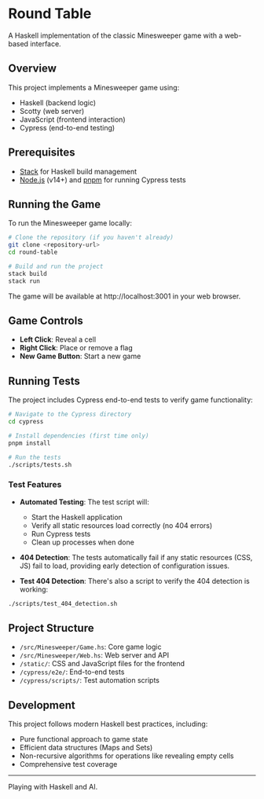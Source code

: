 # Round Table

A Haskell implementation of the classic Minesweeper game with a web-based interface.

## Overview

This project implements a Minesweeper game using:
- Haskell (backend logic)
- Scotty (web server)
- JavaScript (frontend interaction)
- Cypress (end-to-end testing)

## Prerequisites

- [Stack](https://docs.haskellstack.org/en/stable/) for Haskell build management
- [Node.js](https://nodejs.org/) (v14+) and [pnpm](https://pnpm.io/) for running Cypress tests

## Running the Game

To run the Minesweeper game locally:

```bash
# Clone the repository (if you haven't already)
git clone <repository-url>
cd round-table

# Build and run the project
stack build
stack run
```

The game will be available at http://localhost:3001 in your web browser.

## Game Controls

- **Left Click**: Reveal a cell
- **Right Click**: Place or remove a flag
- **New Game Button**: Start a new game

## Running Tests

The project includes Cypress end-to-end tests to verify game functionality:

```bash
# Navigate to the Cypress directory
cd cypress

# Install dependencies (first time only)
pnpm install

# Run the tests
./scripts/tests.sh
```

### Test Features

- **Automated Testing**: The test script will:
  - Start the Haskell application
  - Verify all static resources load correctly (no 404 errors)
  - Run Cypress tests
  - Clean up processes when done

- **404 Detection**: The tests automatically fail if any static resources (CSS, JS) fail to load, providing early detection of configuration issues.

- **Test 404 Detection**: There's also a script to verify the 404 detection is working:

```bash
./scripts/test_404_detection.sh
```

## Project Structure

- `/src/Minesweeper/Game.hs`: Core game logic
- `/src/Minesweeper/Web.hs`: Web server and API
- `/static/`: CSS and JavaScript files for the frontend
- `/cypress/e2e/`: End-to-end tests
- `/cypress/scripts/`: Test automation scripts

## Development

This project follows modern Haskell best practices, including:
- Pure functional approach to game state
- Efficient data structures (Maps and Sets)
- Non-recursive algorithms for operations like revealing empty cells
- Comprehensive test coverage

---

Playing with Haskell and AI.